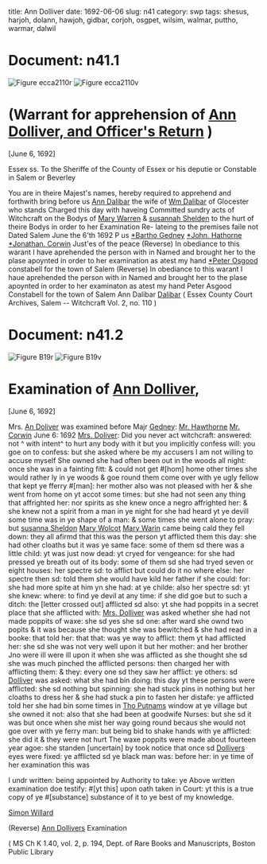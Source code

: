 title: Ann Dolliver
date: 1692-06-06
slug: n41
category: swp
tags: shesus, harjoh, dolann, hawjoh, gidbar, corjoh, osgpet, wilsim, walmar, puttho, warmar, dalwil




# Document: n41.1

![Figure ecca2110r](/assets/thumb/ecca2110r.jpg)
![Figure ecca2110v](/assets/thumb/ecca2110v.jpg)

# (Warrant for apprehension of [Ann Dolliver, and Officer's Return](/tag/dolann.html) )

[June 6, 1692]

Essex ss. To the Sheriffe of the County of Essex or his deputie  or Constable in Salem or Beverley

You are in theire Majest's names, hereby required to apprehend  and forthwith bring before us [Ann Dalibar](/tag/dolann.html) the wife of [Wm Dalibar](/tag/dalwil.html) of  Glocester who stands Charged this day with haveing Committed  sundry acts of Witchcraft on the Bodys of [Mary Warren](/tag/warmar.html) & [susannah Shelden](/tag/shesus.html) to the hurt of theire Bodys in order to her Examination Re-  lateing to the premises faile not Dated Salem June the 6'th 1692
P us  [*Bartho Gedney](/tag/gidbar.html)  [*John. Hathorne](/tag/hawjoh.html)  [*Jonathan. Corwin](/tag/corjoh.html)  Just'es of the peace (Reverse) In obediance to this warant I have aprehended the person  with in Named and brought her to the plase apoynted in order to her  examination as atest my hand [*Peter Osgood](/tag/osgpet.html) constabell for the town of Salem (Reverse) In obediance to this warant I haue aprehended the person with in Named and brought her to the plase apoynted in order to her examinaton as atest my hand Peter Asgood Constabell for the town of Salem  Ann Dalibar [Dalibar](/tag/dolann.html) ( Essex County Court Archives, Salem -- Witchcraft Vol. 2, no. 110 ) 

# Document: n41.2

![Figure B19r](/assets/thumb/B19r.jpg)
![Figure B19v](/assets/thumb/B19v.jpg)

# Examination of [Ann Dolliver](/tag/dolann.html),

[June 6, 1692]

Mrs. [An Doliver](/tag/dolann.html) was examined before Majr [Gedney](/tag/gidbar.html): [Mr. Hawthorne](/tag/harjoh.html) [Mr. Corwin](/tag/corjoh.html) June 6: 1692 [Mrs. Doliver](/tag/dolann.html): Did you never act witchcraft: answered: not ^ with intent^ to hurt any body with it but you implicitly confess will: you goe on to confess: but she asked where be my accusers I am not willing to accuse myself She owned she had often been out in the woods all night: once she was in a fainting fitt: & could not get #[hom] home other times she would rather ly in ye woods & goe round them come over with ye ugly fellow that kept ye fferry #[man]: her mother also was not pleased with her & she went from home on yt accot some times: but she had not seen any thing that affrighted her: nor spirits as she knew once a negro affrighted her: & she knew not a spirit from a man in ye night for she had heard yt ye devill some time was in ye shape of a man: & some times she went alone to pray: but [susanna Sheldon](/tag/shesus.html) [Mary Wolcot](/tag/walmar.html) [Mary Warin](/tag/warmar.html) came being cald they fell down: they all afirmd that this was the person yt afflicted them this day: she had other cloaths but it was ye same face: some of them sd there was a little child: yt was just now dead: yt cryed for vengeance: for she had pressed ye breath out of its body: some of them sd she had tryed seven or eight houses: her spectre sd: to afflict but could do it no where else: her spectre then sd: told them she would have kild her father if she could: for: she had more spite at him yn she had: at ye childe: also her spectre sd: yt she knew: where: to find ye devil at any time: if she did goe but to such a ditch: the [letter crossed out] afflicted sd also: yt she had poppits in a secret place that she afflicted with: [Mrs. Dolliver](/tag/dolann.html) was asked whether she had not made poppits of waxe: she sd yes she sd one: after ward she ownd two popits & it was because she thought she was bewitched & she had read in a booke: that told her: that that: was ye way to afflict: them yt had afflicted her: she sd she was not very well upon it but her mother: and her brother Jno were ill were ill upon it when she was afflicted as she thought she sd she was much pinched the afflicted persons: then charged her with afflicting them: & they: every one sd they saw her afflict: ye others: sd [Dolliver](/tag/dolann.html) was asked: what she had bin doing: this day yt these persons were afflicted: she sd nothing but spinning: she had stuck pins in nothing but her cloaths to dress her & she had stuck a pin to fasten her distafe: ye afflicted told her she had bin some times in [Tho Putnams](/tag/puttho.html) window at ye village but she owned it not: also that she had been at goodwife Nurses: but she sd it was but once when she mist her way going round becaus she would not goe over with ye ferry man: but being bid to shake hands with ye afflicted: she did it & they were not hurt The waxe poppits were made about fourteen year agoe: she standen [uncertain] by took notice that once sd [Dollivers](/tag/dolann.html) eyes were fixed: ye afflicted sd ye black man was: before her: in ye time of her examination this was

I undr written: being appointed by Authority to take: ye Above written examination doe testify: #[yt this] upon oath taken in Court: yt this is a true copy of ye #[substance] substance of it to ye best of my knowledge.

[Simon Willard](/tag/wilsim.html)

(Reverse) [Ann Dollivers](/tag/dolann.html) Examination

( MS Ch K 1.40, vol. 2, p. 194, Dept. of Rare Books and Manuscripts, Boston Public Library
